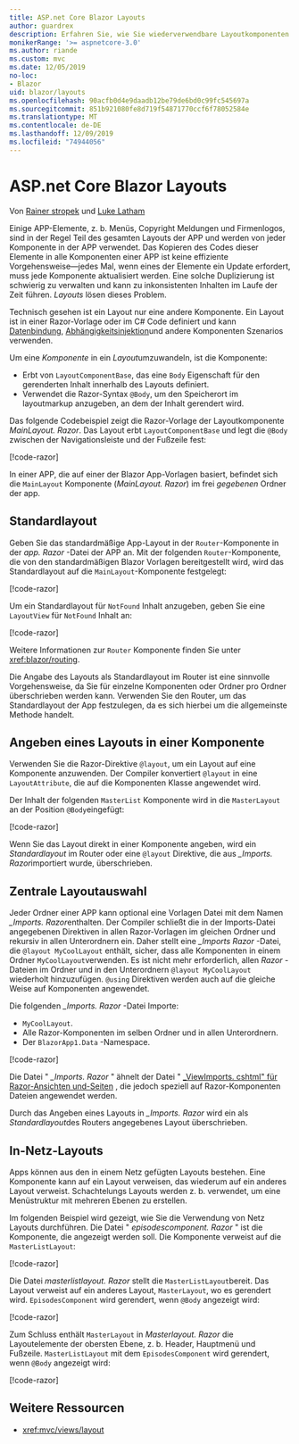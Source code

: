 ```yaml
---
title: ASP.net Core Blazor Layouts
author: guardrex
description: Erfahren Sie, wie Sie wiederverwendbare Layoutkomponenten für Blazor Apps erstellen.
monikerRange: '>= aspnetcore-3.0'
ms.author: riande
ms.custom: mvc
ms.date: 12/05/2019
no-loc:
- Blazor
uid: blazor/layouts
ms.openlocfilehash: 90acfb0d4e9daadb12be79de6bd0c99fc545697a
ms.sourcegitcommit: 851b921080fe8d719f54871770ccf6f78052584e
ms.translationtype: MT
ms.contentlocale: de-DE
ms.lasthandoff: 12/09/2019
ms.locfileid: "74944056"
---
```

# <a name="aspnet-core-opno-locblazor-layouts"></a>ASP.net Core Blazor Layouts

Von [Rainer stropek](https://www.timecockpit.com) und [Luke Latham](https://github.com/guardrex)

Einige APP-Elemente, z. b. Menüs, Copyright Meldungen und Firmenlogos, sind in der Regel Teil des gesamten Layouts der APP und werden von jeder Komponente in der APP verwendet. Das Kopieren des Codes dieser Elemente in alle Komponenten einer APP ist keine effiziente Vorgehensweise&mdash;jedes Mal, wenn eines der Elemente ein Update erfordert, muss jede Komponente aktualisiert werden. Eine solche Duplizierung ist schwierig zu verwalten und kann zu inkonsistenten Inhalten im Laufe der Zeit führen. *Layouts* lösen dieses Problem.

Technisch gesehen ist ein Layout nur eine andere Komponente. Ein Layout ist in einer Razor-Vorlage oder im C# Code definiert und kann [Datenbindung](xref:blazor/components#data-binding), [Abhängigkeitsinjektion](xref:blazor/dependency-injection)und andere Komponenten Szenarios verwenden.

Um eine *Komponente* in ein *Layout*umzuwandeln, ist die Komponente:

* Erbt von `LayoutComponentBase`, das eine `Body` Eigenschaft für den gerenderten Inhalt innerhalb des Layouts definiert.
* Verwendet die Razor-Syntax `@Body`, um den Speicherort im layoutmarkup anzugeben, an dem der Inhalt gerendert wird.

Das folgende Codebeispiel zeigt die Razor-Vorlage der Layoutkomponente *MainLayout. Razor*. Das Layout erbt `LayoutComponentBase` und legt die `@Body` zwischen der Navigationsleiste und der Fußzeile fest:

[!code-razor[](layouts/sample_snapshot/3.x/MainLayout.razor?highlight=1,13)]

In einer APP, die auf einer der Blazor App-Vorlagen basiert, befindet sich die `MainLayout` Komponente (*MainLayout. Razor*) im frei *gegebenen* Ordner der app.

## <a name="default-layout"></a>Standardlayout

Geben Sie das standardmäßige App-Layout in der `Router`-Komponente in der *app. Razor* -Datei der APP an. Mit der folgenden `Router`-Komponente, die von den standardmäßigen Blazor Vorlagen bereitgestellt wird, wird das Standardlayout auf die `MainLayout`-Komponente festgelegt:

[!code-razor[](layouts/sample_snapshot/3.x/App1.razor?highlight=3)]

Um ein Standardlayout für `NotFound` Inhalt anzugeben, geben Sie eine `LayoutView` für `NotFound` Inhalt an:

[!code-razor[](layouts/sample_snapshot/3.x/App2.razor?highlight=6-9)]

Weitere Informationen zur `Router` Komponente finden Sie unter <xref:blazor/routing>.

Die Angabe des Layouts als Standardlayout im Router ist eine sinnvolle Vorgehensweise, da Sie für einzelne Komponenten oder Ordner pro Ordner überschrieben werden kann. Verwenden Sie den Router, um das Standardlayout der App festzulegen, da es sich hierbei um die allgemeinste Methode handelt.

## <a name="specify-a-layout-in-a-component"></a>Angeben eines Layouts in einer Komponente

Verwenden Sie die Razor-Direktive `@layout`, um ein Layout auf eine Komponente anzuwenden. Der Compiler konvertiert `@layout` in eine `LayoutAttribute`, die auf die Komponenten Klasse angewendet wird.

Der Inhalt der folgenden `MasterList` Komponente wird in die `MasterLayout` an der Position `@Body`eingefügt:

[!code-razor[](layouts/sample_snapshot/3.x/MasterList.razor?highlight=1)]

Wenn Sie das Layout direkt in einer Komponente angeben, wird ein *Standardlayout* im Router oder eine `@layout` Direktive, die aus *_Imports. Razor*importiert wurde, überschrieben.

## <a name="centralized-layout-selection"></a>Zentrale Layoutauswahl

Jeder Ordner einer APP kann optional eine Vorlagen Datei mit dem Namen *_Imports. Razor*enthalten. Der Compiler schließt die in der Imports-Datei angegebenen Direktiven in allen Razor-Vorlagen im gleichen Ordner und rekursiv in allen Unterordnern ein. Daher stellt eine *_Imports Razor* -Datei, die `@layout MyCoolLayout` enthält, sicher, dass alle Komponenten in einem Ordner `MyCoolLayout`verwenden. Es ist nicht mehr erforderlich, allen *Razor* -Dateien im Ordner und in den Unterordnern `@layout MyCoolLayout` wiederholt hinzuzufügen. `@using` Direktiven werden auch auf die gleiche Weise auf Komponenten angewendet.

Die folgenden *_Imports. Razor* -Datei Importe:

* `MyCoolLayout`.
* Alle Razor-Komponenten im selben Ordner und in allen Unterordnern.
* Der `BlazorApp1.Data` -Namespace.
 
[!code-razor[](layouts/sample_snapshot/3.x/_Imports.razor)]

Die Datei " *_Imports. Razor* " ähnelt der Datei " [_ViewImports. cshtml" für Razor-Ansichten und-Seiten](xref:mvc/views/layout#importing-shared-directives) , die jedoch speziell auf Razor-Komponenten Dateien angewendet werden.

Durch das Angeben eines Layouts in *_Imports. Razor* wird ein als *Standardlayout*des Routers angegebenes Layout überschrieben.

## <a name="nested-layouts"></a>In-Netz-Layouts

Apps können aus den in einem Netz gefügten Layouts bestehen. Eine Komponente kann auf ein Layout verweisen, das wiederum auf ein anderes Layout verweist. Schachtelungs Layouts werden z. b. verwendet, um eine Menüstruktur mit mehreren Ebenen zu erstellen.

Im folgenden Beispiel wird gezeigt, wie Sie die Verwendung von Netz Layouts durchführen. Die Datei " *episodescomponent. Razor* " ist die Komponente, die angezeigt werden soll. Die Komponente verweist auf die `MasterListLayout`:

[!code-razor[](layouts/sample_snapshot/3.x/EpisodesComponent.razor?highlight=1)]

Die Datei *masterlistlayout. Razor* stellt die `MasterListLayout`bereit. Das Layout verweist auf ein anderes Layout, `MasterLayout`, wo es gerendert wird. `EpisodesComponent` wird gerendert, wenn `@Body` angezeigt wird:

[!code-razor[](layouts/sample_snapshot/3.x/MasterListLayout.razor?highlight=1,9)]

Zum Schluss enthält `MasterLayout` in *Masterlayout. Razor* die Layoutelemente der obersten Ebene, z. b. Header, Hauptmenü und Fußzeile. `MasterListLayout` mit dem `EpisodesComponent` wird gerendert, wenn `@Body` angezeigt wird:

[!code-razor[](layouts/sample_snapshot/3.x/MasterLayout.razor?highlight=6)]

## <a name="additional-resources"></a>Weitere Ressourcen

* <xref:mvc/views/layout>
